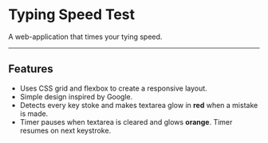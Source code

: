 # Typing Speed Test
A web-application that times your tying speed.

---

## Features
* Uses CSS grid and flexbox to create a responsive layout.
* Simple design inspired by Google.
* Detects every key stoke and makes textarea glow in **red** when a mistake is made.
* Timer pauses when textarea is cleared and glows **orange**. Timer resumes on next keystroke.

